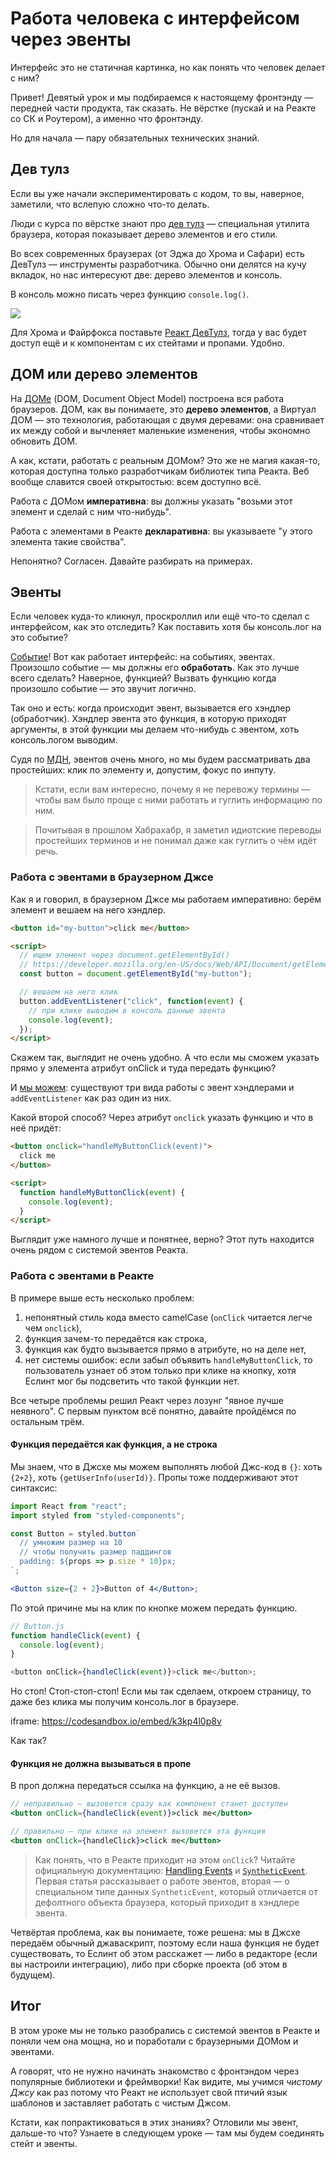 # Работа человека с интерфейсом через эвенты
Интерфейс это не статичная картинка, но как понять что человек делает с ним?

Привет! Девятый урок и мы подбираемся к настоящему фронтэнду — передней части продукта, так сказать. Не вёрстке (пускай и на Реакте со СК и Роутером), а именно что фронтэнду.

Но для начала — пару обязательных технических знаний.

## Дев тулз

Если вы уже начали экспериментировать с кодом, то вы, наверное, заметили, что вслепую сложно что-то делать.

Люди с курса по вёрстке знают про [дев тулз](https://developers.google.com/web/tools/chrome-devtools/) — специальная утилита браузера, которая показывает дерево элементов и его стили.

Во всех современных браузерах (от Эджа до Хрома и Сафари) есть ДевТулз — инструменты разработчика. Обычно они делятся на кучу вкладок, но нас интересуют две: дерево элементов и консоль.

В консоль можно писать через функцию `console.log()`.

![](https://i.imgur.com/NWwEdQI.png)

Для Хрома и Файрфокса поставьте [Реакт ДевТулз](https://react.dev/learn/react-developer-tools), тогда у вас будет доступ ещё и к компонентам с их стейтами и пропами. Удобно.

## ДОМ или дерево элементов

На [ДОМе](https://developer.mozilla.org/en-US/docs/Web/API/Document_Object_Model/Introduction) (DOM, Document Object Model) построена вся работа браузеров. ДОМ, как вы понимаете, это **дерево элементов**, а Виртуал ДОМ — это технология, работающая с двумя деревами: она сравнивает их между собой и вычленяет маленькие изменения, чтобы экономно обновить ДОМ.

А как, кстати, работать с реальным ДОМом? Это же не магия какая-то, которая доступна только разработчикам библиотек типа Реакта. Веб вообще славится своей открытостью: всем доступно всё.

Работа с ДОМом **императивна**: вы должны указать "возьми этот элемент и сделай с ним что-нибудь".

Работа с элементами в Реакте **декларативна**: вы указываете "у этого элемента такие свойства".

Непонятно? Согласен. Давайте разбирать на примерах.

## Эвенты

Если человек куда-то кликнул, проскроллил или ещё что-то сделал с интерфейсом, как это отследить? Как поставить хотя бы консоль.лог на это событие?

[Событие](https://developer.mozilla.org/en-US/docs/Web/Events)! Вот как работает интерфейс: на событиях, эвентах. Произошло событие — мы должны его **обработать**. Как это лучше всего сделать? Наверное, функцией? Вызвать функцию когда произошло событие — это звучит логично.

Так оно и есть: когда происходит эвент, вызывается его хэндлер (обработчик). Хэндлер эвента это функция, в которую приходят аргументы, в этой функции мы делаем что-нибудь с эвентом, хоть консоль.логом выводим.

Судя по [МДН](https://developer.mozilla.org/en-US/docs/Web/Events), эвентов очень много, но мы будем рассматривать два простейших: клик по элементу и, допустим, фокус по инпуту.

> Кстати, если вам интересно, почему я не перевожу термины — чтобы вам было проще с ними работать и гуглить информацию по ним.

> Почитывая в прошлом Хабрахабр, я заметил идиотские переводы простейших терминов и не понимал даже как гуглить о чём идёт речь.

### Работа с эвентами в браузерном Джсе

Как я и говорил, в браузерном Джсе мы работаем императивно: берём элемент и вешаем на него хэндлер.

```html
<button id="my-button">click me</button>

<script>
  // ищем элемент через document.getElementById()
  // https://developer.mozilla.org/en-US/docs/Web/API/Document/getElementById
  const button = document.getElementById("my-button");

  // вешаем на него клик
  button.addEventListener("click", function(event) {
    // при клике выводим в консоль данные эвента
    console.log(event);
  });
</script>
```

Скажем так, выглядит не очень удобно. А что если мы сможем указать прямо у элемента атрибут onClick и туда передать функцию?

И [мы можем](https://developer.mozilla.org/en-US/docs/Web/API/Document_Object_Model/Events): существуют три вида работы с эвент хэндлерами и `addEventListener` как раз один из них.

Какой второй способ? Через атрибут `onclick` указать функцию и что в неё придёт:

```html
<button onclick="handleMyButtonClick(event)">
  click me
</button>

<script>
  function handleMyButtonClick(event) {
    console.log(event);
  }
</script>
```

Выглядит уже намного лучше и понятнее, верно? Этот путь находится очень рядом с системой эвентов Реакта.

### Работа с эвентами в Реакте

В примере выше есть несколько проблем:

1.  непонятный стиль кода вместо camelCase (`onClick` читается легче чем `onclick`),
2.  функция зачем-то передаётся как строка,
3.  функция как будто вызывается прямо в атрибуте, но на деле нет,
4.  нет системы ошибок: если забыл объявить `handleMyButtonClick`, то пользователь узнает об этом только при клике на кнопку, хотя Еслинт мог бы подсветить что такой функции нет.

Все четыре проблемы решил Реакт через лозунг "явное лучше неявного". С первым пунктом всё понятно, давайте пройдёмся по остальным трём.

#### Функция передаётся как функция, а не строка

Мы знаем, что в Джсхе мы можем выполнять любой Джс-код в `{}`: хоть `{2+2}`, хоть `{getUserInfo(userId)}`. Пропы тоже поддерживают этот синтаксис:

```jsx
import React from "react";
import styled from "styled-components";

const Button = styled.button`
  // умножим размер на 10
  // чтобы получить размер паддингов
  padding: ${props => p.size * 10}px;
`;

<Button size={2 + 2}>Button of 4</Button>;
```

По этой причине мы на клик по кнопке можем передать функцию.

```js
// Button.js
function handleClick(event) {
  console.log(event);
}

<button onClick={handleClick(event)}>click me</button>;
```

Но стоп! Стоп-стоп-стоп! Если мы так сделаем, откроем страницу, то даже без клика мы получим консоль.лог в браузере.

iframe: https://codesandbox.io/embed/k3kp4l0p8v

Как так?

#### Функция не должна вызываться в пропе

В проп должна передаться ссылка на функцию, а не её вызов.

```jsx
// неправильно — вызовется сразу как компонент станет доступен
<button onClick={handleClick(event)}>click me</button>

// правильно — при клике на элемент вызовется эта функция
<button onClick={handleClick}>click me</button>
```

> Как понять, что в Реакте приходит на этом `onClick`? Читайте официальную документацию: [Handling Events](https://react.dev/learn/responding-to-events) и [`SyntheticEvent`](https://react.dev/reference/react-dom/components/common).
> Первая статья рассказывает о работе эвентов, вторая — о специальном типе данных `SyntheticEvent`, который отличается от дефолтного объекта браузера, который приходит в хэндлере эвента.

Четвёртая проблема, как вы понимаете, тоже решена: мы в Джсхе передаём обычный джаваскрипт, поэтому если наша функция не будет существовать, то Еслинт об этом расскажет — либо в редакторе (если вы настроили интеграцию), либо при сборке проекта (об этом в будущем).

## Итог

В этом уроке мы не только разобрались с системой эвентов в Реакте и поняли чем она мощна, но и поработали с браузерными ДОМом и эвентами.

А говорят, что не нужно начинать знакомство с фронтэндом через популярные библиотеки и фреймворки! Как видите, мы учимся _чистому Джсу_ как раз потому что Реакт не использует свой птичий язык шаблонов и заставляет работать с чистым Джсом.

Кстати, как попрактиковаться в этих знаниях? Отловили мы эвент, дальше-то что? Узнаете в следующем уроке — там мы будем соединять стейт и эвенты.
